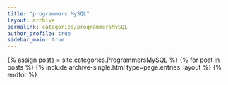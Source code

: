 ```yaml
---
title: "programmers MySQL"
layout: archive
permalink: categories/programmersMySQL
author_profile: true
sidebar_main: true
---
```



{% assign posts = site.categories.ProgrammersMySQL %}
{% for post in posts %} {% include archive-single.html type=page.entries_layout %} {% endfor %}